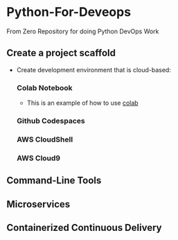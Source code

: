# Python-For-Deveops
From Zero Repository for doing Python DevOps Work


## Create a project scaffold

* Create development environment that is cloud-based:
  
  ### Colab Notebook

     * This is an example of how to use [colab](https://github.com/EricAgyemang/Python-For-Deveops-Nov-2023/blob/main/Getting_Started_python.ipynb)
  
  ### Github Codespaces
  ### AWS CloudShell
  ### AWS Cloud9

  
## Command-Line Tools

## Microservices

## Containerized Continuous Delivery

